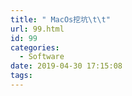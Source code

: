 ```yaml
---
title: " MacOs挖坑\t\t"
url: 99.html
id: 99
categories:
  - Software
date: 2019-04-30 17:15:08
tags:
---
```

